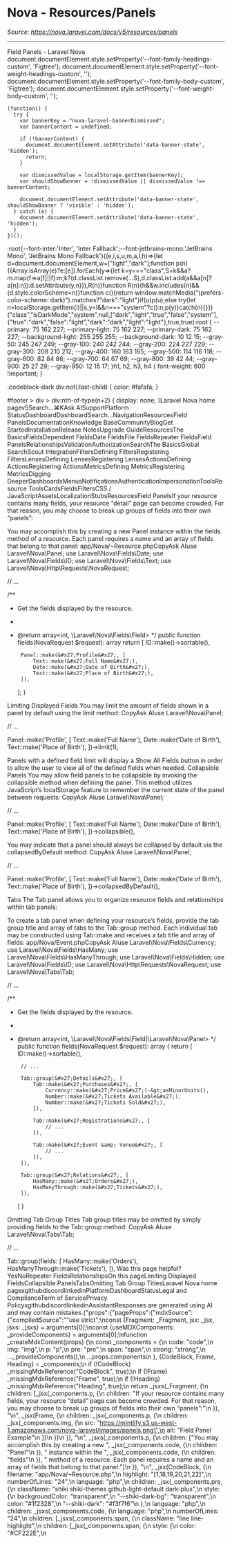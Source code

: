 # Nova - Resources/Panels

*Source: https://nova.laravel.com/docs/v5/resources/panels*

---

Field Panels - Laravel Nova
              document.documentElement.style.setProperty('--font-family-headings-custom', 'Figtree');
              document.documentElement.style.setProperty('--font-weight-headings-custom', '');
              document.documentElement.style.setProperty('--font-family-body-custom', 'Figtree');
              document.documentElement.style.setProperty('--font-weight-body-custom', '');
            
    (function() {
      try {
        var bannerKey = "nova-laravel-bannerDismissed";
        var bannerContent = undefined;
        
        if (!bannerContent) {
          document.documentElement.setAttribute('data-banner-state', 'hidden');
          return;
        }
        
        var dismissedValue = localStorage.getItem(bannerKey);
        var shouldShowBanner = !dismissedValue || dismissedValue !== bannerContent;
        
        document.documentElement.setAttribute('data-banner-state', shouldShowBanner ? 'visible' : 'hidden');
      } catch (e) {
        document.documentElement.setAttribute('data-banner-state', 'hidden');
      }
    })();
  :root{--font-inter:'Inter', 'Inter Fallback';--font-jetbrains-mono:'JetBrains Mono', 'JetBrains Mono Fallback'}((e,i,s,u,m,a,l,h)=>{let d=document.documentElement,w=["light","dark"];function p(n){(Array.isArray(e)?e:[e]).forEach(y=>{let k=y==="class",S=k&&a?m.map(f=>a[f]||f):m;k?(d.classList.remove(...S),d.classList.add(a&&a[n]?a[n]:n)):d.setAttribute(y,n)}),R(n)}function R(n){h&&w.includes(n)&&(d.style.colorScheme=n)}function c(){return window.matchMedia("(prefers-color-scheme: dark)").matches?"dark":"light"}if(u)p(u);else try{let n=localStorage.getItem(i)||s,y=l&&n==="system"?c():n;p(y)}catch(n){}})("class","isDarkMode","system",null,["dark","light","true","false","system"],{"true":"dark","false":"light","dark":"dark","light":"light"},true,true):root {
    --primary: 75 162 227;
    --primary-light: 75 162 227;
    --primary-dark: 75 162 227;
    --background-light: 255 255 255;
    --background-dark: 10 12 15;
    --gray-50: 245 247 249;
    --gray-100: 240 242 244;
    --gray-200: 224 227 229;
    --gray-300: 208 210 212;
    --gray-400: 160 163 165;
    --gray-500: 114 116 118;
    --gray-600: 82 84 86;
    --gray-700: 64 67 69;
    --gray-800: 39 42 44;
    --gray-900: 25 27 29;
    --gray-950: 12 15 17;
  }h1, h2, h3, h4 {
    font-weight: 600 !important;
}

.codeblock-dark div:not(:last-child) {
    color: #fafafa;
}

#footer > div > div:nth-of-type(n+2) {
    display: none;
}Laravel Nova home pagev5Search...⌘KAsk AISupportPlatform StatusDashboardDashboardSearch...NavigationResourcesField PanelsDocumentationKnowledge BaseCommunityBlogGet StartedInstallationRelease NotesUpgrade GuideResourcesThe BasicsFieldsDependent FieldsDate FieldsFile FieldsRepeater FieldsField PanelsRelationshipsValidationAuthorizationSearchThe BasicsGlobal SearchScout IntegrationFiltersDefining FiltersRegistering FiltersLensesDefining LensesRegistering LensesActionsDefining ActionsRegistering ActionsMetricsDefining MetricsRegistering MetricsDigging DeeperDashboardsMenusNotificationsAuthenticationImpersonationToolsResource ToolsCardsFieldsFiltersCSS / JavaScriptAssetsLocalizationStubsResourcesField PanelsIf your resource contains many fields, your resource “detail” page can become crowded. For that reason, you may choose to break up groups of fields into their own “panels”:

You may accomplish this by creating a new Panel instance within the fields method of a resource. Each panel requires a name and an array of fields that belong to that panel:
app/Nova/~Resource.phpCopyAsk AIuse Laravel\Nova\Panel;
use Laravel\Nova\Fields\Date;
use Laravel\Nova\Fields\ID;
use Laravel\Nova\Fields\Text;
use Laravel\Nova\Http\Requests\NovaRequest;

// ...

/**
 * Get the fields displayed by the resource.
 *
 * @return array&lt;int, \Laravel\Nova\Fields\Field&gt;
 */
public function fields(NovaRequest $request): array
    return [
        ID::make()-&gt;sortable(),

        Panel::make(&#x27;Profile&#x27;, [
            Text::make(&#x27;Full Name&#x27;),
            Date::make(&#x27;Date of Birth&#x27;),
            Text::make(&#x27;Place of Birth&#x27;),
        ]),
    ];
}

​Limiting Displayed Fields
You may limit the amount of fields shown in a panel by default using the limit method:
CopyAsk AIuse Laravel\Nova\Panel;

// ...

Panel::make(&#x27;Profile&#x27;, [
    Text::make(&#x27;Full Name&#x27;),
    Date::make(&#x27;Date of Birth&#x27;),
    Text::make(&#x27;Place of Birth&#x27;),
])-&gt;limit(1),

Panels with a defined field limit will display a Show All Fields button in order to allow the user to view all of the defined fields when needed.
​Collapsible Panels
You may allow field panels to be collapsible by invoking the collapsible method when defining the panel. This method utilizes JavaScript’s localStorage feature to remember the current state of the panel between requests:
CopyAsk AIuse Laravel\Nova\Panel;

// ...

Panel::make(&#x27;Profile&#x27;, [
    Text::make(&#x27;Full Name&#x27;),
    Date::make(&#x27;Date of Birth&#x27;),
    Text::make(&#x27;Place of Birth&#x27;),
])-&gt;collapsible(),

You may indicate that a panel should always be collapsed by default via the collapsedByDefault method:
CopyAsk AIuse Laravel\Nova\Panel;

// ...

Panel::make(&#x27;Profile&#x27;, [
    Text::make(&#x27;Full Name&#x27;),
    Date::make(&#x27;Date of Birth&#x27;),
    Text::make(&#x27;Place of Birth&#x27;),
])-&gt;collapsedByDefault(),

​Tabs
The Tab panel allows you to organize resource fields and relationships within tab panels:

To create a tab panel when defining your resource’s fields, provide the tab group title and array of tabs to the Tab::group method. Each individual tab may be constructed using Tab::make and receives a tab title and array of fields:
app/Nova/Event.phpCopyAsk AIuse Laravel\Nova\Fields\Currency;
use Laravel\Nova\Fields\HasMany;
use Laravel\Nova\Fields\HasManyThrough;
use Laravel\Nova\Fields\Hidden;
use Laravel\Nova\Fields\ID;
use Laravel\Nova\Http\Requests\NovaRequest;
use Laravel\Nova\Tabs\Tab;

// ...

/**
 * Get the fields displayed by the resource.
 *
 * @return array&lt;int, \Laravel\Nova\Fields\Field|\Laravel\Nova\Panel&gt;
 */
public function fields(NovaRequest $request): array
{
    return [
        ID::make()-&gt;sortable(),

        // ...

        Tab::group(&#x27;Details&#x27;, [
            Tab::make(&#x27;Purchases&#x27;, [
                Currency::make(&#x27;Price&#x27;)-&gt;asMinorUnits(),
                Number::make(&#x27;Tickets Available&#x27;),
                Number::make(&#x27;Tickets Sold&#x27;),
            ]),

            Tab::make(&#x27;Registrations&#x27;, [
                // ...
            ]),

            Tab::make(&#x27;Event &amp; Venue&#x27;, [
                // ...
            ]),
        ]),

        Tab::group(&#x27;Relations&#x27;, [
            HasMany::make(&#x27;Orders&#x27;),
            HasManyThrough::make(&#x27;Tickets&#x27;),
        ]),
    ]
}

​Omitting Tab Group Titles
Tab group titles may be omitted by simply providing fields to the Tab::group method:
CopyAsk AIuse Laravel\Nova\Tabs\Tab;

// ...

Tab::group(fields: [
    HasMany::make(&#x27;Orders&#x27;),
    HasManyThrough::make(&#x27;Tickets&#x27;),
]),
Was this page helpful?YesNoRepeater FieldsRelationshipsOn this pageLimiting Displayed FieldsCollapsible PanelsTabsOmitting Tab Group TitlesLaravel Nova home pagexgithubdiscordlinkedinPlatformDashboardStatusLegal and ComplianceTerm of ServicePrivacy PolicyxgithubdiscordlinkedinAssistantResponses are generated using AI and may contain mistakes.{"props":{"pageProps":{"mdxSource":{"compiledSource":"\"use strict\";\nconst {Fragment: _Fragment, jsx: _jsx, jsxs: _jsxs} = arguments[0];\nconst {useMDXComponents: _provideComponents} = arguments[0];\nfunction _createMdxContent(props) {\n  const _components = {\n    code: \"code\",\n    img: \"img\",\n    p: \"p\",\n    pre: \"pre\",\n    span: \"span\",\n    strong: \"strong\",\n    ..._provideComponents(),\n    ...props.components\n  }, {CodeBlock, Frame, Heading} = _components;\n  if (!CodeBlock) _missingMdxReference(\"CodeBlock\", true);\n  if (!Frame) _missingMdxReference(\"Frame\", true);\n  if (!Heading) _missingMdxReference(\"Heading\", true);\n  return _jsxs(_Fragment, {\n    children: [_jsx(_components.p, {\n      children: \"If your resource contains many fields, your resource “detail” page can become crowded. For that reason, you may choose to break up groups of fields into their own “panels”:\"\n    }), \"\\n\", _jsx(Frame, {\n      children: _jsx(_components.p, {\n        children: _jsx(_components.img, {\n          src: \"https://mintlify.s3.us-west-1.amazonaws.com/nova-laravel/images/panels.png\",\n          alt: \"Field Panel Example\"\n        })\n      })\n    }), \"\\n\", _jsxs(_components.p, {\n      children: [\"You may accomplish this by creating a new \", _jsx(_components.code, {\n        children: \"Panel\"\n      }), \" instance within the \", _jsx(_components.code, {\n        children: \"fields\"\n      }), \" method of a resource. Each panel requires a name and an array of fields that belong to that panel:\"]\n    }), \"\\n\", _jsx(CodeBlock, {\n      filename: \"app/Nova/~Resource.php\",\n      highlight: \"[1,18,19,20,21,22]\",\n      numberOfLines: \"24\",\n      language: \"php\",\n      children: _jsx(_components.pre, {\n        className: \"shiki shiki-themes github-light-default dark-plus\",\n        style: {\n          backgroundColor: \"transparent\",\n          \"--shiki-dark-bg\": \"transparent\",\n          color: \"#1f2328\",\n          \"--shiki-dark\": \"#f3f7f6\"\n        },\n        language: \"php\",\n        children: _jsxs(_components.code, {\n          language: \"php\",\n          numberOfLines: \"24\",\n          children: [_jsxs(_components.span, {\n            className: \"line line-highlight\",\n            children: [_jsx(_components.span, {\n              style: {\n                color: \"#CF222E\",\n   